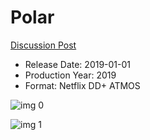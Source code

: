 # Polar

[Discussion Post](https://www.avsforum.com/threads/bass-eq-for-filtered-movies.2995212/post-57503442)

* Release Date: 2019-01-01
* Production Year: 2019
* Format: Netflix DD+ ATMOS

![img 0](https://i.imgur.com/dwtobKD.jpg)

![img 1](https://i.imgur.com/fG9JFkj.png)

